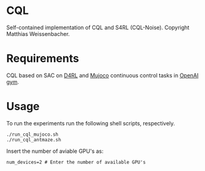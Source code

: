 # CQL
Self-contained implementation of CQL and S4RL (CQL-Noise). Copyright Matthias Weissenbacher.

# Requirements
CQL based on SAC on [D4RL](https://github.com/rail-berkeley/d4rl) and [Mujoco](http://www.mujoco.org/) continuous control tasks in [OpenAI gym](https://gym.openai.com/). 


# Usage
To run the experiments run the following shell scripts, respectively.
```
./run_cql_mujoco.sh
./run_cql_antmaze.sh
```

Insert the number of aviable GPU's as:
```
num_devices=2 # Enter the number of available GPU's
